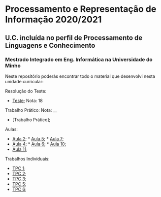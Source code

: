 # Processamento e Representação de Informação 2020/2021
## U.C. incluída no perfil de Processamento de Linguagens e Conhecimento
### Mestrado Integrado em Eng. Informática na Universidade do Minho 

Neste repositório poderás encontrar todo o material que desenvolvi nesta unidade curricular:

Resolução do Teste:
* [Teste]; Nota: 18

Trabalho Prático:
Nota: __
* [Trabalho Prático];

Aulas:
* [Aula 2]; * [Aula 5]; * [Aula 7];
* [Aula 4]; * [Aula 6]; * [Aula 10];
* [Aula 11];

Trabalhos Individuais:
* [TPC 1];
* [TPC 2];
* [TPC 3];
* [TPC 5];
* [TPC 6];

[Aula 2]: https://github.com/chico2911/PRI2020/tree/main/Aulas/Aula2
[Aula 4]: https://github.com/chico2911/PRI2020/tree/main/Aulas/Aula4
[Aula 5]: https://github.com/chico2911/PRI2020/tree/main/Aulas/Aula5
[Aula 6]: https://github.com/chico2911/PRI2020/tree/main/Aulas/Aula6
[Aula 7]: https://github.com/chico2911/PRI2020/tree/main/Aulas/Aula7
[Aula 10]: https://github.com/chico2911/PRI2020/tree/main/Aulas/Aula10
[Aula 11]: https://github.com/chico2911/PRI2020/tree/main/Aulas/Aula%11

[TPC 1]: https://github.com/chico2911/PRI2020/tree/main/TPC/TP1
[TPC 2]: https://github.com/chico2911/PRI2020/tree/main/TPC/TP2
[TPC 3]: https://github.com/chico2911/PRI2020/tree/main/TPC/TP3
[TPC 5]: https://github.com/chico2911/PRI2020/tree/main/TPC/TP5
[TPC 6]: https://github.com/chico2911/PRI2020/tree/main/TPC/TP6

[Teste]: https://github.com/chico2911/PRI2020/tree/main/Teste